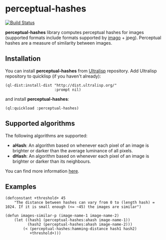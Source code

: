 perceptual-hashes
===============
[![Build Status](https://api.cirrus-ci.com/github/shamazmazum/perceptual-hashes.svg)](https://cirrus-ci.com/github/shamazmazum/perceptual-hashes)

**perceptual-hashes** library computes perceptual hashes for images
(supported formats include formats supported by
[imago](https://github.com/tokenrove/imago) + jpeg). Perceptual hashes
are a measure of similarity between images.

Installation
------------
You can install **perceptual-hashes** from [Ultralisp](https://ultralisp.org/)
repository. Add Ultralisp repository to quicklisp (if you haven't already):

~~~~
(ql-dist:install-dist "http://dist.ultralisp.org/"
                      :prompt nil)
~~~~

and install **perceptual-hashes**:

~~~~
(ql:quickload :perceptual-hashes)
~~~~

Supported algorithms
--------------------
The following algorithms are supported:

* **aHash**: An algorithm based on whenever each pixel of an image is
  brighter or darker than the average luminance of all pixels.
* **dHash**: An algorithm based on whenever each pixel of an image is
  brighter or darker than its neighbours.

You can find more information
[here](http://www.hackerfactor.com/blog/?/archives/529-Kind-of-Like-That.html).

Examples
--------

~~~~~
(defconstant +threshold+ 45
    "The distance between hashes can vary from 0 to (length hash) =
1024. If it is small enough (<= ~45) the images are similar")

(defun images-similar-p (image-name-1 image-name-2)
    (let ((hash1 (perceptual-hashes:ahash image-name-1))
          (hash2 (perceptual-hashes:ahash image-name-2)))
        (< (perceptual-hashes:hamming-distance hash1 hash2)
           +threshold+)))
~~~~~
